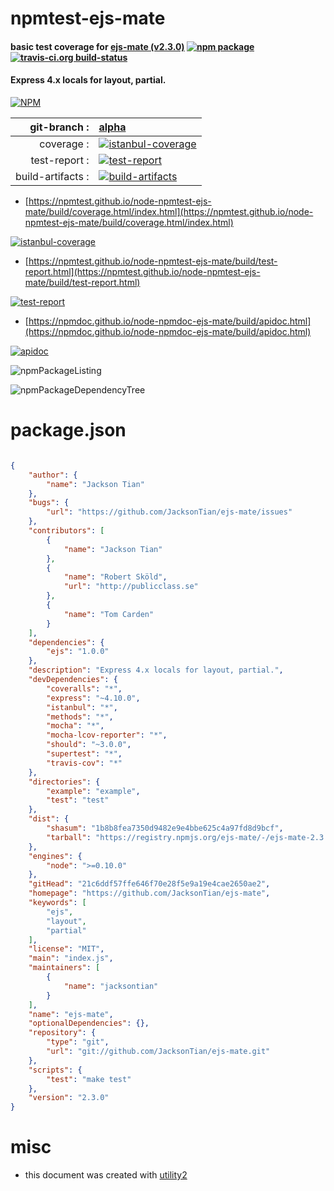 # npmtest-ejs-mate

#### basic test coverage for  [ejs-mate (v2.3.0)](https://github.com/JacksonTian/ejs-mate)  [![npm package](https://img.shields.io/npm/v/npmtest-ejs-mate.svg?style=flat-square)](https://www.npmjs.org/package/npmtest-ejs-mate) [![travis-ci.org build-status](https://api.travis-ci.org/npmtest/node-npmtest-ejs-mate.svg)](https://travis-ci.org/npmtest/node-npmtest-ejs-mate)

#### Express 4.x locals for layout, partial.

[![NPM](https://nodei.co/npm/ejs-mate.png?downloads=true&downloadRank=true&stars=true)](https://www.npmjs.com/package/ejs-mate)

| git-branch : | [alpha](https://github.com/npmtest/node-npmtest-ejs-mate/tree/alpha)|
|--:|:--|
| coverage : | [![istanbul-coverage](https://npmtest.github.io/node-npmtest-ejs-mate/build/coverage.badge.svg)](https://npmtest.github.io/node-npmtest-ejs-mate/build/coverage.html/index.html)|
| test-report : | [![test-report](https://npmtest.github.io/node-npmtest-ejs-mate/build/test-report.badge.svg)](https://npmtest.github.io/node-npmtest-ejs-mate/build/test-report.html)|
| build-artifacts : | [![build-artifacts](https://npmtest.github.io/node-npmtest-ejs-mate/glyphicons_144_folder_open.png)](https://github.com/npmtest/node-npmtest-ejs-mate/tree/gh-pages/build)|

- [https://npmtest.github.io/node-npmtest-ejs-mate/build/coverage.html/index.html](https://npmtest.github.io/node-npmtest-ejs-mate/build/coverage.html/index.html)

[![istanbul-coverage](https://npmtest.github.io/node-npmtest-ejs-mate/build/screenCapture.buildCi.browser.%252Ftmp%252Fbuild%252Fcoverage.lib.html.png)](https://npmtest.github.io/node-npmtest-ejs-mate/build/coverage.html/index.html)

- [https://npmtest.github.io/node-npmtest-ejs-mate/build/test-report.html](https://npmtest.github.io/node-npmtest-ejs-mate/build/test-report.html)

[![test-report](https://npmtest.github.io/node-npmtest-ejs-mate/build/screenCapture.buildCi.browser.%252Ftmp%252Fbuild%252Ftest-report.html.png)](https://npmtest.github.io/node-npmtest-ejs-mate/build/test-report.html)

- [https://npmdoc.github.io/node-npmdoc-ejs-mate/build/apidoc.html](https://npmdoc.github.io/node-npmdoc-ejs-mate/build/apidoc.html)

[![apidoc](https://npmdoc.github.io/node-npmdoc-ejs-mate/build/screenCapture.buildCi.browser.%252Ftmp%252Fbuild%252Fapidoc.html.png)](https://npmdoc.github.io/node-npmdoc-ejs-mate/build/apidoc.html)

![npmPackageListing](https://npmtest.github.io/node-npmtest-ejs-mate/build/screenCapture.npmPackageListing.svg)

![npmPackageDependencyTree](https://npmtest.github.io/node-npmtest-ejs-mate/build/screenCapture.npmPackageDependencyTree.svg)



# package.json

```json

{
    "author": {
        "name": "Jackson Tian"
    },
    "bugs": {
        "url": "https://github.com/JacksonTian/ejs-mate/issues"
    },
    "contributors": [
        {
            "name": "Jackson Tian"
        },
        {
            "name": "Robert Sköld",
            "url": "http://publicclass.se"
        },
        {
            "name": "Tom Carden"
        }
    ],
    "dependencies": {
        "ejs": "1.0.0"
    },
    "description": "Express 4.x locals for layout, partial.",
    "devDependencies": {
        "coveralls": "*",
        "express": "~4.10.0",
        "istanbul": "*",
        "methods": "*",
        "mocha": "*",
        "mocha-lcov-reporter": "*",
        "should": "~3.0.0",
        "supertest": "*",
        "travis-cov": "*"
    },
    "directories": {
        "example": "example",
        "test": "test"
    },
    "dist": {
        "shasum": "1b8b8fea7350d9482e9e4bbe625c4a97fd8d9bcf",
        "tarball": "https://registry.npmjs.org/ejs-mate/-/ejs-mate-2.3.0.tgz"
    },
    "engines": {
        "node": ">=0.10.0"
    },
    "gitHead": "21c6ddf57ffe646f70e28f5e9a19e4cae2650ae2",
    "homepage": "https://github.com/JacksonTian/ejs-mate",
    "keywords": [
        "ejs",
        "layout",
        "partial"
    ],
    "license": "MIT",
    "main": "index.js",
    "maintainers": [
        {
            "name": "jacksontian"
        }
    ],
    "name": "ejs-mate",
    "optionalDependencies": {},
    "repository": {
        "type": "git",
        "url": "git://github.com/JacksonTian/ejs-mate.git"
    },
    "scripts": {
        "test": "make test"
    },
    "version": "2.3.0"
}
```



# misc
- this document was created with [utility2](https://github.com/kaizhu256/node-utility2)

